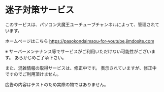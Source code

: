 # 迷子対策サービス
このサービスは、パソコン大魔王ユーチューブチャンネルによって、管理されています。

ホームページはこちら
https://pasokondaimaou-for-youtube.jimdosite.com

※ サーバーメンテナンス等でサービスがご利用いただけない可能性がございます。
あらかじめご了承下さい。

また、混雑情報の取得サービスは、修正中です。
表示されていますが、修正中ですのでご利用頂けません。

広告の内容はテストのため実際の物ではありません。
